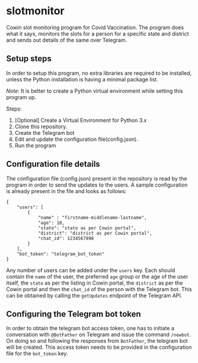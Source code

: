 # slotmonitor
Cowin slot monitoring program for Covid Vaccination. The program does what it says, monitors the slots for a person for a specific state and district and sends out details of the same over Telegram.

## Setup steps
In order to setup this program, no extra libraries are required to be installed, unless the Python installation is having a minimal package list.

_Note_: It is better to create a Python virtual environment while setting this program up.

Steps:
1. [Optional] Create a Virtual Environment for Python 3.x
2. Clone this repository.
3. Create the Telegram bot
4. Edit and update the configuration file(config.json).
5. Run the program

## Configuration file details
The configuration file (config.json) present in the repository is read by the program in order to send the updates to the users.
A sample configuration is already present in the file and looks as follows:
```
{
	"users": [
		{
			"name" : "firstname-middlename-lastname",
			"age": 18,
			"state": "state as per Cowin portal",
			"district": "district as per Cowin portal",
			"chat_id": 1234567898
		}
	],
	"bot_token": "telegram_bot_token"
}
```

Any number of users can be added under the `users` key. Each should contain the `name` of the user, the preferred `age` group or the age of the user itself,
the `state` as per the listing in Cowin portal, the `district` as per the Cowin portal and then the `chat_id` of the person with the Telegram bot. This can be
obtained by calling the `getUpdates` endpoint of the Telegram API.

## Configuring the Telegram bot token
In order to obtain the telegram bot access token, one has to initiate a conversation with `@BotFather` on Telegram and issue the command `/newbot`. On doing so
and following the responses from `BotFather`, the telegram bot will be created. This access token needs to be provided in the configuration file for the
`bot_token` key.
